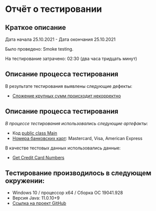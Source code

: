 # Отчёт о тестировании

## Краткое описание

Дата начала 25.10.2021 - Дата окончания 25.10.2021

Было проведено: Smoke testing.

На тестирование затрачено: 02:30 (два часа тридцать минут)

## Описание процесса тестирования

В результате тестирования выявлены следующие дефекты:
* [Сложение крупных сумм происходит некорректно](https://github.com/KuliakQA/HW.DZ.1/issues/1#issue-1035483909)

## Описание процесса тестирования

*В процессе тестирования использовались следующие артефакты*:

* Код [public class Main](https://raw.githubusercontent.com/KuliakQA/java1.1/master/src/Main.java)
* [Номера банковских карт](https://docs.google.com/spreadsheets/d/1qpbM7qYeS4Uio213CDe7SGpQe2sGu4quToe1_cgVdDA/edit?usp=sharing): Mastercard, Visa, American Express


В качестве тестовых данных использовались данные:
* [Get Credit Card Numbers](https://www.getcreditcardnumbers.com/)

## Тестирование производилось в следующем окружении:
* Windows 10 / процессор x64 / Сборка ОС 19041.928
* Версия Java: 11.0.10+9
* [Ccылка на проект GitHub](https://github.com/KuliakQA/HW.DZ.1) 
